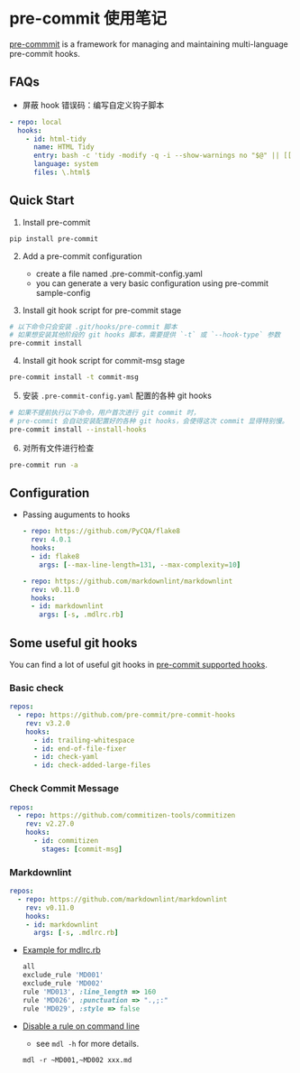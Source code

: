 # pre-commit 使用笔记

[pre-commmit][1] is a framework for managing and maintaining multi-language pre-commit hooks.

## FAQs

- 屏蔽 hook 错误码：编写自定义钩子脚本

```yaml
- repo: local
  hooks:
    - id: html-tidy
      name: HTML Tidy
      entry: bash -c 'tidy -modify -q -i --show-warnings no "$@" || [[ $? -eq 1 ]]'
      language: system
      files: \.html$
```

## Quick Start

1. Install pre-commit

  ```bash
  pip install pre-commit
  ```

2. Add a pre-commit configuration
   - create a file named .pre-commit-config.yaml
   - you can generate a very basic configuration using pre-commit sample-config

3. Install git hook script for pre-commit stage

  ```bash
  # 以下命令只会安装 .git/hooks/pre-commit 脚本
  # 如果想安装其他阶段的 git hooks 脚本，需要提供 `-t` 或 `--hook-type` 参数
  pre-commit install
  ```

4. Install git hook script for commit-msg stage

  ```bash
  pre-commit install -t commit-msg
  ```

5. 安装 `.pre-commit-config.yaml` 配置的各种 git hooks

  ```bash
  # 如果不提前执行以下命令，用户首次进行 git commit 时，
  # pre-commit 会自动安装配置好的各种 git hooks，会使得这次 commit 显得特别慢。
  pre-commit install --install-hooks
  ```

6. 对所有文件进行检查

  ```bash
  pre-commit run -a
  ```

## Configuration

- Passing auguments to hooks

  ```yaml
  - repo: https://github.com/PyCQA/flake8
    rev: 4.0.1
    hooks:
    - id: flake8
      args: [--max-line-length=131, --max-complexity=10]

  - repo: https://github.com/markdownlint/markdownlint
    rev: v0.11.0
    hooks:
    - id: markdownlint
      args: [-s, .mdlrc.rb]
  ```

## Some useful git hooks

You can find a lot of useful git hooks in [pre-commit supported hooks][2].

### Basic check

```yaml
repos:
  - repo: https://github.com/pre-commit/pre-commit-hooks
    rev: v3.2.0
    hooks:
      - id: trailing-whitespace
      - id: end-of-file-fixer
      - id: check-yaml
      - id: check-added-large-files
```

### Check Commit Message

```yaml
repos:
  - repo: https://github.com/commitizen-tools/commitizen
    rev: v2.27.0
    hooks:
      - id: commitizen
        stages: [commit-msg]
```

### Markdownlint

```yaml
repos:
  - repo: https://github.com/markdownlint/markdownlint
    rev: v0.11.0
    hooks:
    - id: markdownlint
      args: [-s, .mdlrc.rb]
```

- [Example for mdlrc.rb][3]

  ```ruby
  all
  exclude_rule 'MD001'
  exclude_rule 'MD002'
  rule 'MD013', :line_length => 160
  rule 'MD026', :punctuation => ".,;:"
  rule 'MD029', :style => false
  ```

- [Disable a rule on command line][3]
  - see `mdl -h` for more details.

  ```shell
  mdl -r ~MD001,~MD002 xxx.md
  ```

  [1]: https://pre-commit.com/
  [2]: https://pre-commit.com/hooks.html
  [3]: https://github.com/markdownlint/markdownlint/blob/main/.mdl_style.rb
